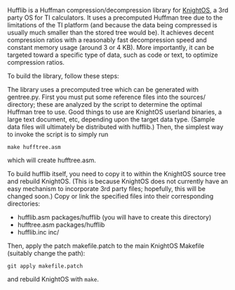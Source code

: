 Hufflib is a Huffman compression/decompression library for [KnightOS](http://www.knightsoft.org/), a 3rd party OS for TI calculators.  It uses a precomputed Huffman tree due to the limitations of the TI platform (and because the data being compressed is usually much smaller than the stored tree would be). It achieves decent compression ratios with a reasonably fast decompression speed and constant memory usage (around 3 or 4 KB). More importantly, it can be targeted toward a specific type of data, such as code or text, to optimize compression ratios.

To build the library, follow these steps:

The library uses a precomputed tree which can be generated with gentree.py.  First you must put some reference files into the sources/ directory; these are analyzed by the script to determine the optimal Huffman tree to use.  Good things to use are KnightOS userland binaries, a large text document, etc, depending upon the target data type.  (Sample data files will ultimately be distributed with hufflib.) Then, the simplest way to invoke the script is to simply run 

    make hufftree.asm

which will create hufftree.asm.

To build hufflib itself, you need to copy it to within the KnightOS source tree and rebuild KnightOS. (This is because KnightOS does not currently have an easy mechanism to incorporate 3rd party files; hopefully, this will be changed soon.)  Copy or link the specified files into their corresponding directories:
- hufflib.asm       packages/hufflib (you will have to create this directory)
- hufftree.asm      packages/hufflib
- hufflib.inc       inc/

Then, apply the patch makefile.patch to the main KnightOS Makefile (suitably change the path):

    git apply makefile.patch

and rebuild KnightOS with `make`.
